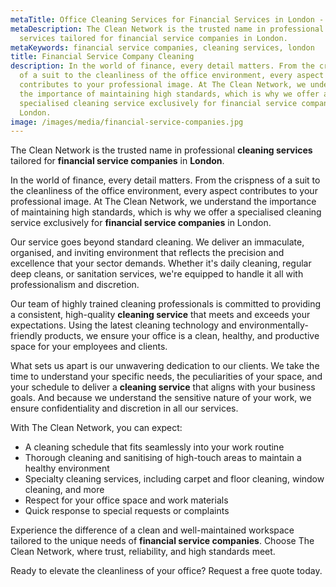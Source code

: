 ```yaml
---
metaTitle: Office Cleaning Services for Financial Services in London - The Clean Network
metaDescription: The Clean Network is the trusted name in professional cleaning
  services tailored for financial service companies in London.
metaKeywords: financial service companies, cleaning services, london
title: Financial Service Company Cleaning
description: In the world of finance, every detail matters. From the crispness
  of a suit to the cleanliness of the office environment, every aspect
  contributes to your professional image. At The Clean Network, we understand
  the importance of maintaining high standards, which is why we offer a
  specialised cleaning service exclusively for financial service companies in
  London.
image: /images/media/financial-service-companies.jpg
---
```

The Clean Network is the trusted name in professional <strong>cleaning services</strong> tailored for <strong>financial service companies</strong> in <strong>London</strong>.

In the world of finance, every detail matters. From the crispness of a suit to the cleanliness of the office environment, every aspect contributes to your professional image. At The Clean Network, we understand the importance of maintaining high standards, which is why we offer a specialised cleaning service exclusively for <strong>financial service companies</strong> in London.

Our service goes beyond standard cleaning. We deliver an immaculate, organised, and inviting environment that reflects the precision and excellence that your sector demands. Whether it's daily cleaning, regular deep cleans, or sanitation services, we're equipped to handle it all with professionalism and discretion.

Our team of highly trained cleaning professionals is committed to providing a consistent, high-quality <strong>cleaning service</strong> that meets and exceeds your expectations. Using the latest cleaning technology and environmentally-friendly products, we ensure your office is a clean, healthy, and productive space for your employees and clients.

What sets us apart is our unwavering dedication to our clients. We take the time to understand your specific needs, the peculiarities of your space, and your schedule to deliver a <strong>cleaning service</strong> that aligns with your business goals. And because we understand the sensitive nature of your work, we ensure confidentiality and discretion in all our services.


With The Clean Network, you can expect:

- A cleaning schedule that fits seamlessly into your work routine
- Thorough cleaning and sanitising of high-touch areas to maintain a healthy environment
- Specialty cleaning services, including carpet and floor cleaning, window cleaning, and more
- Respect for your office space and work materials
- Quick response to special requests or complaints

Experience the difference of a clean and well-maintained workspace tailored to the unique needs of <strong>financial service companies</strong>. Choose The Clean Network, where trust, reliability, and high standards meet.

Ready to elevate the cleanliness of your office? Request a free quote today.
